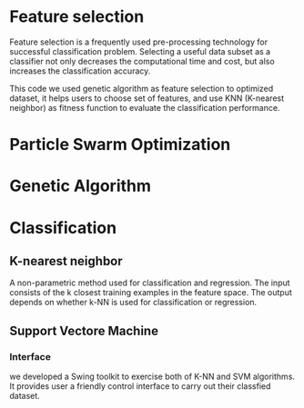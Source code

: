 
<h1>Feature selection</h1> 
Feature selection is a frequently used pre-processing technology for successful classification problem. Selecting a useful data subset as a classifier not only decreases the computational time and cost, but also increases the classification accuracy. 

This code we used genetic algorithm as feature selection to optimized dataset, it helps users to choose set of features, and use KNN (K-nearest neighbor) as fitness function to evaluate the classification performance.

<h1>Particle Swarm Optimization</h1>


<h1>Genetic Algorithm</h1>


<h1>Classification</h1>

## K-nearest neighbor
A non-parametric method used for classification and regression. The input consists of the k closest training examples in the feature space. The output depends on whether k-NN is used for classification or regression.


## Support Vectore Machine


### Interface

we developed a Swing toolkit to exercise both of K-NN and SVM algorithms. It provides user a friendly control interface to carry out their classfied dataset. 